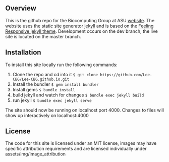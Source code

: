 ## Overview

This is the github repo for the Biocomputing Group at ASU [website](https://lee-cbg.github.io/). The website uses the static site generator [jekyll](https://jekyllrb.com/) and is based on the [Feeling Responsive jekyll theme](https://github.com/Phlow/feeling-responsive). Development occurs on the dev branch, the live site is located on the master branch.

## Installation

To install this site locally run the following commands:

1. Clone the repo and cd into it `$ git clone https://github.com/Lee-CBG/Lee-CBG.github.io.git`
2. Install the bundler `$ gem install bundler`
3. Install gems `$ bundle install`
4. build jekyll and watch for changes `$ bundle exec jekyll build`
5. run jekyll `$ bundle exec jekyll serve`

The site should now be running on localhost port 4000. Changes to files will show up interactively on localhost:4000

## License

The code for this site is licensed under an MIT license, images may have specific attribution requirements and are licensed individually under assets/img/image_attribution
